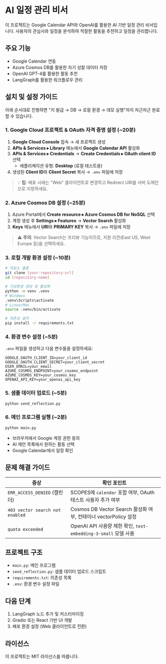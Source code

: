 # AI 일정 관리 비서

이 프로젝트는 Google Calendar API와 OpenAI를 활용한 AI 기반 일정 관리 비서입니다. 사용자의 관심사와 일정을 분석하여 적절한 활동을 추천하고 일정을 관리합니다.

## 주요 기능

- Google Calendar 연동
- Azure Cosmos DB를 활용한 자기 성찰 데이터 저장
- OpenAI GPT-4를 활용한 활동 추천
- LangGraph를 활용한 워크플로우 관리

## 설치 및 설정 가이드

아래 순서대로 진행하면 "키 발급 → DB → 로컬 환경 → 데모 실행"까지 차근차근 완료할 수 있습니다.

### 1. Google Cloud 프로젝트 & OAuth 자격 증명 설정 (~20분)

1. **Google Cloud Console** 접속 → 새 프로젝트 생성
2. **APIs & Services ▸ Library** 메뉴에서 **Google Calendar API** 활성화
3. **APIs & Services ▸ Credentials** → **Create Credentials ▸ OAuth client ID** 선택
   - 애플리케이션 유형: **Desktop** (로컬 테스트용)
4. 생성된 **Client ID**와 **Client Secret** 복사 → `.env` 파일에 저장

> 💡 **팁**: 배포 시에는 "Web" 클라이언트로 변경하고 Redirect URI를 서버 도메인으로 지정하세요.

### 2. Azure Cosmos DB 설정 (~25분)

1. Azure Portal에서 **Create resource ▸ Azure Cosmos DB for NoSQL** 선택
2. 계정 생성 후 **Settings ▸ Features** → **Vector Search** 활성화
3. **Keys** 메뉴에서 **URI**와 **PRIMARY KEY** 복사 → `.env` 파일에 저장

> ⚠️ **주의**: Vector Search는 프리뷰 기능이므로, 지원 리전(East US, West Europe 등)을 선택하세요.

### 3. 로컬 개발 환경 설정 (~10분)

```bash
# 저장소 클론
git clone [your-repository-url]
cd [repository-name]

# 가상환경 생성 및 활성화
python -m venv .venv
# Windows
.venv\Scripts\activate
# Linux/Mac
source .venv/bin/activate

# 의존성 설치
pip install -r requirements.txt
```

### 4. 환경 변수 설정 (~5분)

`.env` 파일을 생성하고 다음 변수들을 설정하세요:
```env
GOOGLE_OAUTH_CLIENT_ID=your_client_id
GOOGLE_OAUTH_CLIENT_SECRET=your_client_secret
USER_EMAIL=your_email
AZURE_COSMOS_ENDPOINT=your_cosmos_endpoint
AZURE_COSMOS_KEY=your_cosmos_key
OPENAI_API_KEY=your_openai_api_key
```

### 5. 샘플 데이터 업로드 (~5분)

```bash
python send_reflection.py
```

### 6. 메인 프로그램 실행 (~2분)

```bash
python main.py
```

- 브라우저에서 Google 계정 권한 동의
- AI 제안 목록에서 원하는 활동 선택
- Google Calendar에서 일정 확인

## 문제 해결 가이드

| 증상 | 확인 포인트 |
|------|------------|
| `ERR_ACCESS_DENIED` (캘린더) | SCOPES에 `calendar` 포함 여부, OAuth 테스트 사용자 추가 여부 |
| `403 vector search not enabled` | Cosmos DB Vector Search 활성화 여부, 컨테이너 vectorPolicy 설정 |
| `quota exceeded` | OpenAI API 사용량 제한 확인, `text-embedding-3-small` 모델 사용 |

## 프로젝트 구조

- `main.py`: 메인 프로그램
- `send_reflection.py`: 샘플 데이터 업로드 스크립트
- `requirements.txt`: 의존성 목록
- `.env`: 환경 변수 설정 파일

## 다음 단계

1. LangGraph 노드 추가 및 커스터마이징
2. Gradio 또는 React 기반 UI 개발
3. 배포 환경 설정 (Web 클라이언트로 전환)

## 라이선스

이 프로젝트는 MIT 라이선스를 따릅니다.
